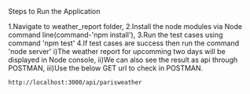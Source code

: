 Steps to Run the Application

1.Navigate to weather_report folder,
2.Install the node modules via Node command line(command-'npm install'),
3.Run the test cases using command 'npm test'
4.If test cases are success then run the command 'node server'
    i)The weather report for upcomming two days will be displayed in Node console,
    ii)We can also see the result as api through POSTMAN,
    iii)Use the below GET url to check in POSTMAN.

    http://localhost:3000/api/parisweather